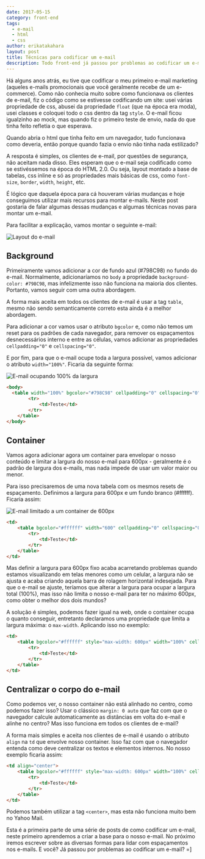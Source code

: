 ```yaml
---
date: 2017-05-15
category: front-end
tags:
  - e-mail
  - html
  - css
author: erikatakahara
layout: post
title: Técnicas para codificar um e-mail
description: Todo front-end já passou por problemas ao codificar um e-mail, principalmente quando se trata de compatibilidade com todos os clientes de e-mail (Yahoo, Gmail, Outlook). Neste post iremos tratar de algumas técnicas e com o que devemos nos preocupar ao desenvolver um layout de e-mail.
---
```


Há alguns anos atrás, eu tive que codificar o meu primeiro e-mail marketing (aqueles e-mails promocionais que você geralmente recebe de um e-commerce). Como não conhecia muito sobre como funcionava os clientes de e-mail, fiz o código como se estivesse codificando um site: usei várias propriedade de css, abusei da propriedade `float` (que na época era moda), usei classes e coloquei todo o css dentro da tag `style`. O e-mail ficou igualzinho ao mock, mas quando fiz o primeiro teste de envio, nada do que tinha feito refletia o que esperava.

Quando abria o html que tinha feito em um navegador, tudo funcionava como deveria, então porque quando fazia o envio não tinha nada estilizado?

A resposta é simples, os clientes de e-mail, por questões de segurança, não aceitam nada disso. Eles esperam que o e-mail seja codificado como se estivéssemos na época do HTML 2.0. Ou seja, layout montado a base de tabelas, css inline e só as propriedades mais básicas de css, como `font-size`, `border`, `width`, `height`, etc.

É lógico que daquela época para cá houveram várias mudanças e hoje conseguimos utilizar mais recursos para montar e-mails. Neste post gostaria de falar algumas dessas mudanças e algumas técnicas novas para montar um e-mail.

Para facilitar a explicação, vamos montar o seguinte e-mail:

![Layout do e-mail](../images/tecnicas-para-montagem-de-e-mail-1.png)

## Background

Primeiramente vamos adicionar a cor de fundo azul (#798C98) no fundo do e-mail. Normalmente, adicionaríamos no `body` a propriedade `background-color: #798C98`, mas infelizmente isso não funciona na maioria dos clientes. Portanto, vamos seguir com uma outra abordagem.

A forma mais aceita em todos os clientes de e-mail é usar a tag `table`, mesmo não sendo semanticamente correto esta ainda é a melhor abordagem.

Para adicionar a cor vamos usar o atributo `bgcolor` e, como não temos um reset para os padrões de cada navegador, para remover os espaçamentos desnecessários interno e entre as células, vamos adicionar as propriedades `cellpadding="0"` e `cellspacing="0"`.

E por fim, para que o e-mail ocupe toda a largura possível, vamos adicionar o atributo `width="100%"`. Ficaria da seguinte forma:

![E-mail ocupando 100% da largura](../images/tecnicas-para-montagem-de-e-mail-2.png)

``` html
<body>
  <table width="100%" bgcolor="#798C98" cellpadding="0" cellspacing="0">
        <tr>
            <td>Teste</td>
        </tr>
    </table>
</body>
```

## Container

Vamos agora adicionar agora um container para envelopar o nosso conteúdo e limitar a largura do nosso e-mail para 600px - geralmente é o padrão de largura dos e-mails, mas nada impede de usar um valor maior ou menor.

Para isso precisaremos de uma nova tabela com os mesmos resets de espaçamento. Definimos a largura para 600px e um fundo branco (#ffffff). Ficaria assim:

![E-mail limitado a um container de 600px](../images/tecnicas-para-montagem-de-e-mail-3.png)

```HTML
<td>
    <table bgcolor="#ffffff" width="600" cellpadding="0" cellspacing="0">
        <tr>
            <td>Teste</td>
        </tr>
    </table>
</td>
```

Mas definir a largura para 600px fixo acaba acarretando problemas quando estamos visualizando em telas menores como um celular, a largura não se ajusta e acaba criando aquela barra de rolagem horizontal indesejada. Para que o e-mail se ajuste, teríamos que alterar a largura para ocupar a largura total (100%), mas isso não limita o nosso e-mail para ter no máximo 600px, como obter o melhor dos dois mundos?

A solução é simples, podemos fazer igual na web, onde o container ocupa o quanto conseguir, entretanto declaramos uma propriedade que limita a largura máxima: o `max-width`. Aplicando isso no exemplo:

```HTML
<td>
    <table bgcolor="#ffffff" style="max-width: 600px" width="100%" cellpadding="0" cellspacing="0">
        <tr>
            <td>Teste</td>
        </tr>
    </table>
</td>
```

## Centralizar o corpo do e-mail

Como podemos ver, o nosso container não está alinhado no centro, como podemos fazer isso? Usar o clássico `margin: 0 auto` que faz com que o navegador calcule automaticamente as distâncias em volta do e-mail e alinhe no centro? Mas isso funciona em todos os clientes de e-mail?

A forma mais simples e aceita nos clientes de e-mail é usando o atributo `align` na `td` que envolve nosso container. Isso faz com que o navegador entenda como deve centralizar os textos e elementos internos. No nosso exemplo ficaria assim:

```HTML
<td align="center">
    <table bgcolor="#ffffff" style="max-width: 600px" width="100%" cellpadding="0" cellspacing="0">
        <tr>
            <td>Teste</td>
        </tr>
    </table>
</td>
```

Podemos também utilizar a tag `<center>`, mas esta não funciona muito bem no Yahoo Mail.

Esta é a primeira parte de uma série de posts de como codificar um e-mail, neste primeiro aprendemos a criar a base para o nosso e-mail. No próximo iremos escrever sobre as diversas formas para lidar com espaçamentos nos e-mails. E você? Já passou por problemas ao codificar um e-mail? =]

